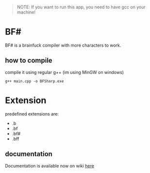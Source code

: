 > NOTE: If you want to run this app, you need to have gcc on your machine!
# BF#
BF# is a brainfuck compiler with more characters to work.

## how to compile
compile it using regular g++ (im using MinGW on windows)
```
g++ main.cpp -o BFSharp.exe
```

# Extension
predefined extensions are:
* .b
* .bf
* .bf#
* .bff


## documentation
Documentation is available now on wiki [here](https://github.com/Maciko84/BFPlus/wiki)